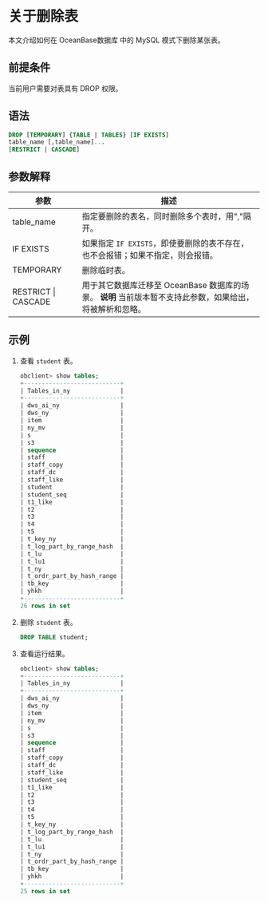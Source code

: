 # 关于删除表

本文介绍如何在 OceanBase数据库 中的 MySQL 模式下删除某张表。

## 前提条件

当前用户需要对表具有 DROP 权限。

## 语法

```sql
DROP [TEMPORARY] {TABLE | TABLES} [IF EXISTS]
table_name [,table_name]...
[RESTRICT | CASCADE]
```

## 参数解释

|       **参数**        |                                    **描述**                                     |
|---------------------|-------------------------------------------------------------------------------|
| table_name          | 指定要删除的表名，同时删除多个表时，用","隔开。                                                     |
| IF EXISTS           | 如果指定 `IF EXISTS`，即使要删除的表不存在，也不会报错；如果不指定，则会报错。                                 |
| TEMPORARY           | 删除临时表。                                                                        |
| RESTRICT \| CASCADE | 用于其它数据库迁移至 OceanBase 数据库的场景。 **说明** 当前版本暂不支持此参数，如果给出，将被解析和忽略。 |

## 示例

1. 查看 `student` 表。

   ```sql
   obclient> show tables;
   +---------------------------+
   | Tables_in_ny              |
   +---------------------------+
   | dws_ai_ny                 |
   | dws_ny                    |
   | item                      |
   | ny_mv                     |
   | s                         |
   | s3                        |
   | sequence                  |
   | staff                     |
   | staff_copy                |
   | staff_dc                  |
   | staff_like                |
   | student                   |
   | student_seq               |
   | t1_like                   |
   | t2                        |
   | t3                        |
   | t4                        |
   | t5                        |
   | t_key_ny                  |
   | t_log_part_by_range_hash  |
   | t_lu                      |
   | t_lu1                     |
   | t_ny                      |
   | t_ordr_part_by_hash_range |
   | tb_key                    |
   | yhkh                      |
   +---------------------------+
   26 rows in set
   ```

2. 删除 `student` 表。

   ```sql
   DROP TABLE student;
   ```

3. 查看运行结果。

   ```sql
   obclient> show tables;
   +---------------------------+
   | Tables_in_ny              |
   +---------------------------+
   | dws_ai_ny                 |
   | dws_ny                    |
   | item                      |
   | ny_mv                     |
   | s                         |
   | s3                        |
   | sequence                  |
   | staff                     |
   | staff_copy                |
   | staff_dc                  |
   | staff_like                |
   | student_seq               |
   | t1_like                   |
   | t2                        |
   | t3                        |
   | t4                        |
   | t5                        |
   | t_key_ny                  |
   | t_log_part_by_range_hash  |
   | t_lu                      |
   | t_lu1                     |
   | t_ny                      |
   | t_ordr_part_by_hash_range |
   | tb_key                    |
   | yhkh                      |
   +---------------------------+
   25 rows in set
   ```
